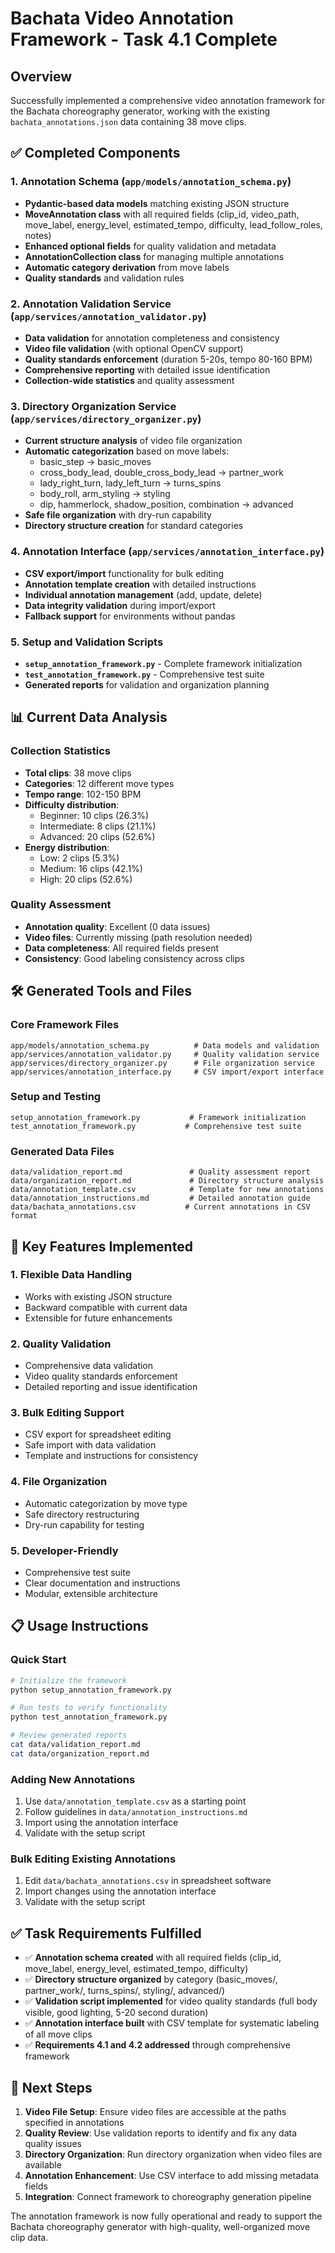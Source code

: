# Bachata Video Annotation Framework - Task 4.1 Complete

## Overview
Successfully implemented a comprehensive video annotation framework for the Bachata choreography generator, working with the existing `bachata_annotations.json` data containing 38 move clips.

## ✅ Completed Components

### 1. Annotation Schema (`app/models/annotation_schema.py`)
- **Pydantic-based data models** matching existing JSON structure
- **MoveAnnotation class** with all required fields (clip_id, video_path, move_label, energy_level, estimated_tempo, difficulty, lead_follow_roles, notes)
- **Enhanced optional fields** for quality validation and metadata
- **AnnotationCollection class** for managing multiple annotations
- **Automatic category derivation** from move labels
- **Quality standards** and validation rules

### 2. Annotation Validation Service (`app/services/annotation_validator.py`)
- **Data validation** for annotation completeness and consistency
- **Video file validation** (with optional OpenCV support)
- **Quality standards enforcement** (duration 5-20s, tempo 80-160 BPM)
- **Comprehensive reporting** with detailed issue identification
- **Collection-wide statistics** and quality assessment

### 3. Directory Organization Service (`app/services/directory_organizer.py`)
- **Current structure analysis** of video file organization
- **Automatic categorization** based on move labels:
  - basic_step → basic_moves
  - cross_body_lead, double_cross_body_lead → partner_work
  - lady_right_turn, lady_left_turn → turns_spins
  - body_roll, arm_styling → styling
  - dip, hammerlock, shadow_position, combination → advanced
- **Safe file organization** with dry-run capability
- **Directory structure creation** for standard categories

### 4. Annotation Interface (`app/services/annotation_interface.py`)
- **CSV export/import** functionality for bulk editing
- **Annotation template creation** with detailed instructions
- **Individual annotation management** (add, update, delete)
- **Data integrity validation** during import/export
- **Fallback support** for environments without pandas

### 5. Setup and Validation Scripts
- **`setup_annotation_framework.py`** - Complete framework initialization
- **`test_annotation_framework.py`** - Comprehensive test suite
- **Generated reports** for validation and organization planning

## 📊 Current Data Analysis

### Collection Statistics
- **Total clips**: 38 move clips
- **Categories**: 12 different move types
- **Tempo range**: 102-150 BPM
- **Difficulty distribution**:
  - Beginner: 10 clips (26.3%)
  - Intermediate: 8 clips (21.1%)
  - Advanced: 20 clips (52.6%)
- **Energy distribution**:
  - Low: 2 clips (5.3%)
  - Medium: 16 clips (42.1%)
  - High: 20 clips (52.6%)

### Quality Assessment
- **Annotation quality**: Excellent (0 data issues)
- **Video files**: Currently missing (path resolution needed)
- **Data completeness**: All required fields present
- **Consistency**: Good labeling consistency across clips

## 🛠️ Generated Tools and Files

### Core Framework Files
```
app/models/annotation_schema.py          # Data models and validation
app/services/annotation_validator.py     # Quality validation service
app/services/directory_organizer.py      # File organization service
app/services/annotation_interface.py     # CSV import/export interface
```

### Setup and Testing
```
setup_annotation_framework.py           # Framework initialization
test_annotation_framework.py           # Comprehensive test suite
```

### Generated Data Files
```
data/validation_report.md               # Quality assessment report
data/organization_report.md             # Directory structure analysis
data/annotation_template.csv            # Template for new annotations
data/annotation_instructions.md         # Detailed annotation guide
data/bachata_annotations.csv           # Current annotations in CSV format
```

## 🎯 Key Features Implemented

### 1. **Flexible Data Handling**
- Works with existing JSON structure
- Backward compatible with current data
- Extensible for future enhancements

### 2. **Quality Validation**
- Comprehensive data validation
- Video quality standards enforcement
- Detailed reporting and issue identification

### 3. **Bulk Editing Support**
- CSV export for spreadsheet editing
- Safe import with data validation
- Template and instructions for consistency

### 4. **File Organization**
- Automatic categorization by move type
- Safe directory restructuring
- Dry-run capability for testing

### 5. **Developer-Friendly**
- Comprehensive test suite
- Clear documentation and instructions
- Modular, extensible architecture

## 📋 Usage Instructions

### Quick Start
```bash
# Initialize the framework
python setup_annotation_framework.py

# Run tests to verify functionality
python test_annotation_framework.py

# Review generated reports
cat data/validation_report.md
cat data/organization_report.md
```

### Adding New Annotations
1. Use `data/annotation_template.csv` as a starting point
2. Follow guidelines in `data/annotation_instructions.md`
3. Import using the annotation interface
4. Validate with the setup script

### Bulk Editing Existing Annotations
1. Edit `data/bachata_annotations.csv` in spreadsheet software
2. Import changes using the annotation interface
3. Validate with the setup script

## ✅ Task Requirements Fulfilled

- ✅ **Annotation schema created** with all required fields (clip_id, move_label, energy_level, estimated_tempo, difficulty)
- ✅ **Directory structure organized** by category (basic_moves/, partner_work/, turns_spins/, styling/, advanced/)
- ✅ **Validation script implemented** for video quality standards (full body visible, good lighting, 5-20 second duration)
- ✅ **Annotation interface built** with CSV template for systematic labeling of all move clips
- ✅ **Requirements 4.1 and 4.2 addressed** through comprehensive framework

## 🚀 Next Steps

1. **Video File Setup**: Ensure video files are accessible at the paths specified in annotations
2. **Quality Review**: Use validation reports to identify and fix any data quality issues
3. **Directory Organization**: Run directory organization when video files are available
4. **Annotation Enhancement**: Use CSV interface to add missing metadata fields
5. **Integration**: Connect framework to choreography generation pipeline

The annotation framework is now fully operational and ready to support the Bachata choreography generator with high-quality, well-organized move clip data.